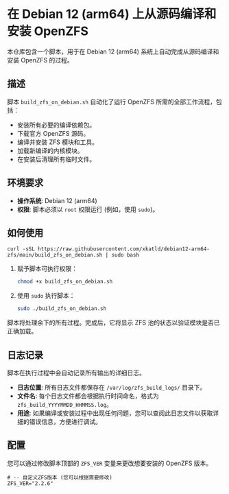 # 在 Debian 12 (arm64) 上从源码编译和安装 OpenZFS

本仓库包含一个脚本，用于在 Debian 12 (arm64) 系统上自动完成从源码编译和安装 OpenZFS 的过程。

## 描述

脚本 `build_zfs_on_debian.sh` 自动化了运行 OpenZFS 所需的全部工作流程，包括：
* 安装所有必要的编译依赖包。
* 下载官方 OpenZFS 源码。
* 编译并安装 ZFS 模块和工具。
* 加载新编译的内核模块。
* 在安装后清理所有临时文件。

## 环境要求

* **操作系统**: Debian 12 (arm64)
* **权限**: 脚本必须以 `root` 权限运行 (例如，使用 `sudo`)。

## 如何使用

```
curl -sSL https://raw.githubusercontent.com/xkatld/debian12-arm64-zfs/main/build_zfs_on_debian.sh | sudo bash
```

1.  赋予脚本可执行权限：
    ```sh
    chmod +x build_zfs_on_debian.sh
    ```

2.  使用 `sudo` 执行脚本：
    ```sh
    sudo ./build_zfs_on_debian.sh
    ```

脚本将处理余下的所有过程。完成后，它将显示 ZFS 池的状态以验证模块是否已正确加载。

## 日志记录

脚本在执行过程中会自动记录所有输出的详细日志。

* **日志位置**: 所有日志文件都保存在 `/var/log/zfs_build_logs/` 目录下。
* **文件名**: 每个日志文件都会根据执行时间命名，格式为 `zfs_build_YYYYMMDD_HHMMSS.log`。
* **用途**: 如果编译或安装过程中出现任何问题，您可以查阅此日志文件以获取详细的错误信息，方便进行调试。

## 配置

您可以通过修改脚本顶部的 `ZFS_VER` 变量来更改想要安装的 OpenZFS 版本。

```shell
# -- 自定义ZFS版本 (您可以根据需要修改)
ZFS_VER="2.2.6"
